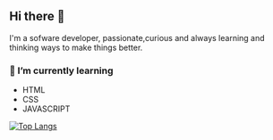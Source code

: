 ## Hi there 👋

I'm a sofware developer, passionate,curious and always learning and thinking ways to make things better.

### 🌱 I’m currently learning
- HTML
- CSS
- JAVASCRIPT

<!--
**callmeog01/callmeog01** is a ✨ _special_ ✨ repository because its `README.md` (this file) appears on your GitHub profile.

Here are some ideas to get you started:

- 🔭 I’m currently working on ...
- 🌱 I’m currently learning ...
- 👯 I’m looking to collaborate on ...
- 🤔 I’m looking for help with ...
- 💬 Ask me about ...
- 📫 How to reach me: ...
- 😄 Pronouns: ...
- ⚡ Fun fact: ...
-->

<!--![Anurag's GitHub stats](https://github-readme-stats.vercel.app/api?username=callmeog01&theme=dark&show_icons=true)-->


[![Top Langs](https://github-readme-stats.vercel.app/api/top-langs/?username=callmeog01&theme=blue-green&layout=compact&)](https://github.com/anuraghazra/github-readme-stats)